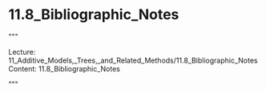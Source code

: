 # 11.8_Bibliographic_Notes

"""

Lecture: 11_Additive_Models,_Trees,_and_Related_Methods/11.8_Bibliographic_Notes
Content: 11.8_Bibliographic_Notes

"""

